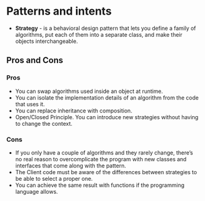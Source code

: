 # Patterns and intents

- **Strategy** - is a behavioral design pattern that lets you define a family of algorithms, put each of them into a separate class, and make their objects interchangeable.

## Pros and Cons

### Pros

- You can swap algorithms used inside an object at runtime.
- You can isolate the implementation details of an algorithm from the code that uses it.
- You can replace inheritance with composition.
- Open/Closed Principle. You can introduce new strategies without having to change the context.

### Cons

- If you only have a couple of algorithms and they rarely change, there’s no real reason to overcomplicate the program with new classes and interfaces that come along with the pattern.
- The Client code must be aware of the differences between strategies to be able to select a proper one.
- You can achieve the same result with functions if the programming language allows.
